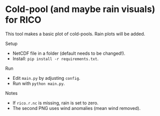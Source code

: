 Cold-pool (and maybe rain visuals) for RICO
=============================

This tool makes a basic plot of cold-pools. Rain plots will be added. 

Setup
- NetCDF file in a folder (default needs to be changed!).
- Install: `pip install -r requirements.txt`.

Run
- Edit `main.py` by adjusting `config`.
- Run with `python main.py`.

Notes
- If `rico.r.nc` is missing, rain is set to zero.
- The second PNG uses wind anomalies (mean wind removed).
